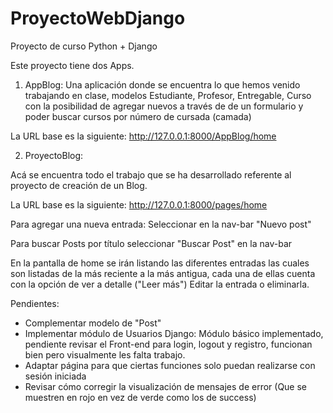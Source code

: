 # ProyectoWebDjango
Proyecto de curso Python + Django

Este proyecto tiene dos Apps.

1. AppBlog: Una aplicación donde se encuentra lo que hemos venido trabajando en clase, modelos Estudiante, Profesor, Entregable, Curso con la posibilidad de agregar nuevos a través de de un formulario y poder buscar cursos por número de cursada (camada)

La URL base es la siguiente: http://127.0.0.1:8000/AppBlog/home

2. ProyectoBlog:

Acá se encuentra todo el trabajo que se ha desarrollado referente al proyecto de creación de un Blog.

La URL base es la siguiente: http://127.0.0.1:8000/pages/home

Para agregar una nueva entrada: Seleccionar en la nav-bar "Nuevo post"

Para buscar Posts por título seleccionar "Buscar Post" en la nav-bar

En la pantalla de home se irán listando las diferentes entradas las cuales son listadas de la más reciente a la más antigua, cada una de ellas cuenta con la opción de ver a detalle ("Leer más") Editar la entrada o eliminarla.


Pendientes:

- Complementar modelo de "Post"
- Implementar módulo de Usuarios Django: Módulo básico implementado, pendiente revisar el Front-end para login, logout y registro, funcionan bien pero visualmente les falta trabajo.
- Adaptar página para que ciertas funciones solo puedan realizarse con sesión iniciada
- Revisar cómo corregir la visualización de mensajes de error (Que se muestren en rojo en vez de verde como los de success)

